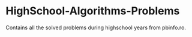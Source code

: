 # HighSchool-Algorithms-Problems
Contains all the solved problems during highschool years from pbinfo.ro.
